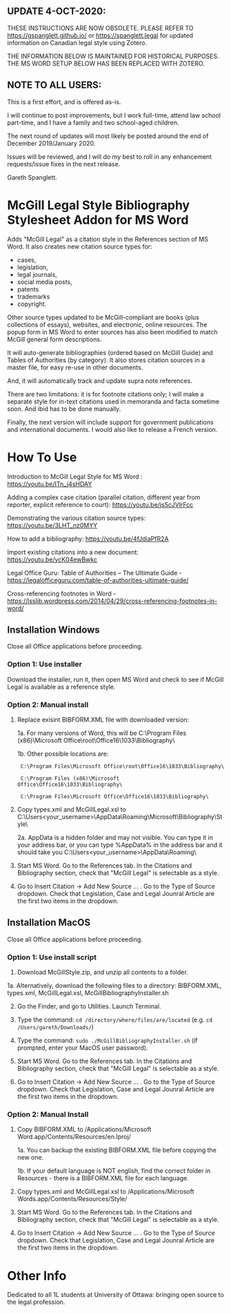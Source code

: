 ## UPDATE 4-OCT-2020:

THESE INSTRUCTIONS ARE NOW OBSOLETE. PLEASE REFER TO https://gspanglett.github.io/ or https://spanglett.legal for updated information on Canadian legal style using Zotero.

THE INFORMATION BELOW IS MAINTAINED FOR HISTORICAL PURPOSES.  THE MS WORD SETUP BELOW HAS BEEN REPLACED WITH ZOTERO.


## NOTE TO ALL USERS:  

This is a first effort, and is offered as-is.  

I will continue to post improvements, but I work full-time, attend law school part-time, and I have a family and two school-aged children.

The next round of updates will most likely be posted around the end of December 2019/January 2020.

Issues will be reviewed, and I will do my best to roll in any enhancement requests/issue fixes in the next release.

Gareth Spanglett.


# McGill Legal Style Bibliography Stylesheet Addon for MS Word

Adds "McGill Legal" as a citation style in the References section of MS Word.  It also creates new citation source types for:  

 - cases, 
 - legislation, 
 - legal journals,
 - social media posts,
 - patents
 - trademarks
 - copyright.  
 
Other source types updated to be McGill-compliant are books (plus collections of essays), websites, and electronic, online resources. The popup form in MS Word to enter sources has also been modified to match McGill general form descriptions.

It will auto-generate bibliographies (ordered based on McGill Guide) and Tables of Authorities (by category). It also stores citation sources in a master file, for easy re-use in other documents.

And, it will automatically track and update supra note references.

There are two limitations: it is for footnote citations only; I will make a separate style for in-text citations used in memoranda and facta sometime soon. And ibid has to be done manually.

Finally, the next version will include support for government publications and international documents.  I would also like to release a French version.


# How To Use 

Introduction to McGill Legal Style for MS Word :  https://youtu.be/ITn_j4sHDAY

Adding a complex case citation (parallel citation, different year from reporter, explicit reference to court):  https://youtu.be/js5cJVlrFcc

Demonstrating the various citation source types:  https://youtu.be/3LHT_nz0MYY

How to add a bibliography:  https://youtu.be/4fJdiaPfR2A

Import existing citations into a new document:  https://youtu.be/ycK04ewBwkc

Legal Office Guru:  Table of Authorities – The Ultimate Guide  -  https://legalofficeguru.com/table-of-authorities-ultimate-guide/

Cross-referencing footnotes in Word  -  https://lsslib.wordpress.com/2014/04/29/cross-referencing-footnotes-in-word/



## Installation Windows

Close all Office applications before proceeding.

### Option 1:  Use installer

Download the installer, run it, then open MS Word and check to see if McGill Legal is available as a reference style.

### Option 2:  Manual install

1.  Replace exisint BIBFORM.XML file with downloaded version:

    1a.  For many versions of Word, this will be C:\Program Files (x86)\Microsoft Office\root\Office16\1033\Bibliography\

    1b.  Other possible locations are: 
    
         C:\Program Files\Microsoft Office\root\Office16\1033\Bibliography\
         
         C:\Program Files (x86)\Microsoft Office\Office16\1033\Bibliography\
         
         C:\Program Files\Microsoft Office\Office16\1033\Bibliography\
    
2.  Copy types.xml and McGillLegal.xsl to C:\Users\<your_username>\AppData\Roaming\Microsoft\Bibliography\Style\

    2a.  AppData is a hidden folder and may not visible.  You can type it in your address bar, or you can type %AppData% in the address bar and it should take you C:\Users\<your_username>\AppData\Roaming\
    
3.  Start MS Word.  Go to the References tab.  In the Citations and Bibliography section, check that "McGill Legal" is selectable as a style.

4.  Go to Insert Citation ->  Add New Source ...  .  Go to the Type of Source dropdown.  Check that Legislation, Case and Legal Jounral Article are the first two items in the dropdown.


## Installation MacOS 

Close all Office applications before proceeding.

### Option 1:  Use install script

 1.  Download McGillStyle.zip, and unzip all contents to a folder.

  1a.  Alternatively, download the following files to a directory:  BIBFORM.XML, types.xml, McGillLegal.xsl, McGillBibliographyInstaller.sh

2.  Go the Finder, and go to Utilities.  Launch Terminal.

3.  Type the command: ```cd /directory/where/files/are/located``` (e.g. ```cd /Users/gareth/Downloads/```)

4.  Type the command:  ```sudo ./McGillBibliographyInstaller.sh``` (if prompted, enter your MacOS user password).

5.  Start MS Word.  Go to the References tab.  In the Citations and Bibliography section, check that "McGill Legal" is selectable as a style.

6.  Go to Insert Citation ->  Add New Source ...  .  Go to the Type of Source dropdown.  Check that Legislation, Case and Legal Jounral Article are the first two items in the dropdown.

### Option 2:  Manual Install


1.  Copy BIBFORM.XML to /Applications/Microsoft Word.app/Contents/Resources/en.lproj/

    1a.  You can backup the existing BIBFORM.XML file before copying the new one.
    
    1b.  If your default language is NOT english, find the correct folder in Resources - there is a BIBFORM.XML file for each language.
    
2.  Copy types.xml and McGillLegal.xsl to /Applications/Microsoft Words.app/Contents/Resources/Style/
       
3.  Start MS Word.  Go to the References tab.  In the Citations and Bibliography section, check that "McGill Legal" is selectable as a style.

4.  Go to Insert Citation ->  Add New Source ...  .  Go to the Type of Source dropdown.  Check that Legislation, Case and Legal Jounral Article are the first two items in the dropdown.


# Other Info

Dedicated to all 1L students at University of Ottawa: bringing open source to the legal profession.


